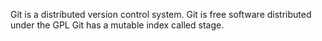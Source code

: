 Git is a distributed  version control system.
Git is free software distributed under the GPL
Git has a mutable index called stage.